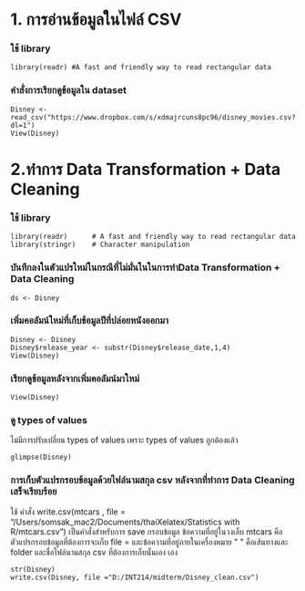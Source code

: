 # 1. การอ่านข้อมูลในไฟล์ CSV

### ใช้ library
```{R}
library(readr) #A fast and friendly way to read rectangular data 
```  

### คำสั่งการเรียกดูข้อมูลใน dataset
```{R}
Disney <- read_csv("https://www.dropbox.com/s/xdmajrcuns8pc96/disney_movies.csv?dl=1")
View(Disney)
```

# 2.ทำการ Data Transformation + Data Cleaning

### ใช้ library
```{R}
library(readr)      # A fast and friendly way to read rectangular data
library(stringr)    # Character manipulation
```

### บันทึกลงในตัวแปรใหม่ในกรณีที่ไม่มั่นในในการทำData Transformation + Data Cleaning
```{R}
ds <- Disney
```

### เพิ่มคอลัมน์ใหม่ที่เก็บข้อมูลปีที่ปล่อยหนังออกมา
```{R} 
Disney <- Disney
Disney$release_year	<- substr(Disney$release_date,1,4)
View(Disney)
```

### เรียกดูข้อมูลหลังจากเพิ่มคอลัมน์มาใหม่
```{R}
View(Disney)
```

### ดู types of values
ไม่มีการปรับเปลี่ยน types of values เพราะ types of values ถูกต้องแล้ว
```{R}
glimpse(Disney)
```

### การเก็บตัวแปรกรอบข้อมูลด้วยไฟล์นามสกุล csv หลังจากที่ทำการ Data Cleaning เสร็จเรียบร้อย
ใช้ คำสั่ง write.csv(mtcars , file = “/Users/somsak_mac2/Documents/thaiXelatex/Statistics with R/mtcars.csv”)
เป็นคำสั่งสำหรับการ save กรอบข้อมูล ข้อความที่อยู่ในวงเล็บ mtcars คือตัวแปรกรอบข้อมูลที่ต้องการจะเก็บ file = และข้อความที่อยู่ภายในเครื่องหมาย " " คือเส้นทางและ folder และชื่อไฟล์นามสกุล csv ที่ต้องการเก็บนั้นเอง เอง

```{R}
str(Disney)
write.csv(Disney, file ="D:/INT214/midterm/Disney_clean.csv")
```
